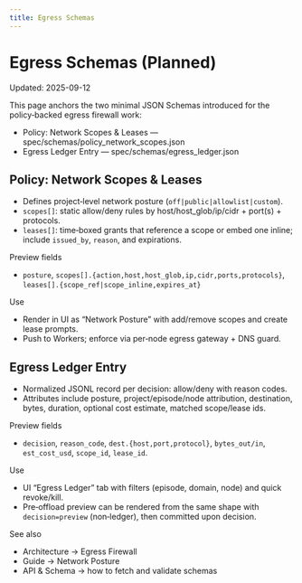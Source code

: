 ```yaml
---
title: Egress Schemas
---
```


# Egress Schemas (Planned)

Updated: 2025-09-12

This page anchors the two minimal JSON Schemas introduced for the policy‑backed egress firewall work:

- Policy: Network Scopes & Leases — spec/schemas/policy_network_scopes.json
- Egress Ledger Entry — spec/schemas/egress_ledger.json

## Policy: Network Scopes & Leases
- Defines project‑level network posture (`off|public|allowlist|custom`).
- `scopes[]`: static allow/deny rules by host/host_glob/ip/cidr + port(s) + protocols.
- `leases[]`: time‑boxed grants that reference a scope or embed one inline; include `issued_by`, `reason`, and expirations.

Preview fields
- `posture`, `scopes[].{action,host,host_glob,ip,cidr,ports,protocols}`, `leases[].{scope_ref|scope_inline,expires_at}`

Use
- Render in UI as “Network Posture” with add/remove scopes and create lease prompts.
- Push to Workers; enforce via per‑node egress gateway + DNS guard.

## Egress Ledger Entry
- Normalized JSONL record per decision: allow/deny with reason codes.
- Attributes include posture, project/episode/node attribution, destination, bytes, duration, optional cost estimate, matched scope/lease ids.

Preview fields
- `decision`, `reason_code`, `dest.{host,port,protocol}`, `bytes_out/in`, `est_cost_usd`, `scope_id`, `lease_id`.

Use
- UI “Egress Ledger” tab with filters (episode, domain, node) and quick revoke/kill.
- Pre‑offload preview can be rendered from the same shape with `decision=preview` (non‑ledger), then committed upon decision.

See also
- Architecture → Egress Firewall
- Guide → Network Posture
- API & Schema → how to fetch and validate schemas

